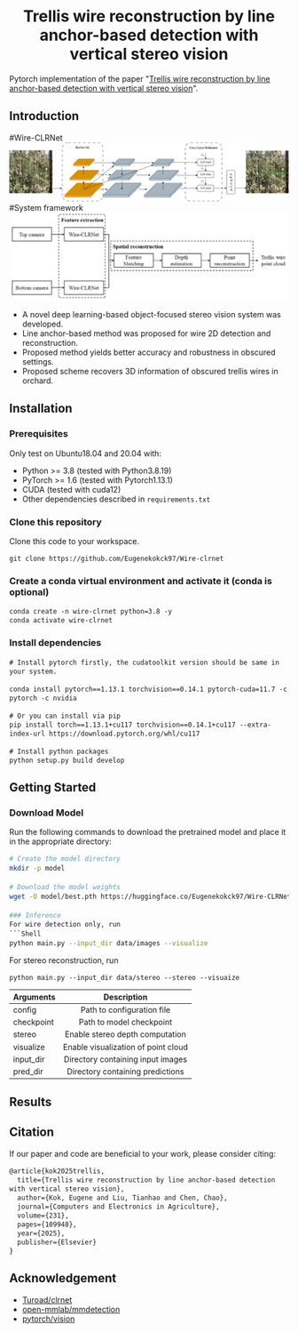 <div align="center">

# Trellis wire reconstruction by line anchor-based detection with vertical stereo vision

</div>


Pytorch implementation of the paper "[Trellis wire reconstruction by line anchor-based detection with vertical stereo vision](https://doi.org/10.1016/j.compag.2025.109948)".

## Introduction
#Wire-CLRNet
![Wire-CLRNet](.github/wire-clrnet.jpeg)
#System framework
![Framework](.github/system_framework.jpeg)
- A novel deep learning-based object-focused stereo vision system was developed.
- Line anchor-based method was proposed for wire 2D detection and reconstruction.
- Proposed method yields better accuracy and robustness in obscured settings.
- Proposed scheme recovers 3D information of obscured trellis wires in orchard.

## Installation

### Prerequisites
Only test on Ubuntu18.04 and 20.04 with:
- Python >= 3.8 (tested with Python3.8.19)
- PyTorch >= 1.6 (tested with Pytorch1.13.1)
- CUDA (tested with cuda12)
- Other dependencies described in `requirements.txt`

### Clone this repository
Clone this code to your workspace. 
```Shell
git clone https://github.com/Eugenekokck97/Wire-clrnet
```

### Create a conda virtual environment and activate it (conda is optional)

```Shell
conda create -n wire-clrnet python=3.8 -y
conda activate wire-clrnet
```

### Install dependencies

```Shell
# Install pytorch firstly, the cudatoolkit version should be same in your system.

conda install pytorch==1.13.1 torchvision==0.14.1 pytorch-cuda=11.7 -c pytorch -c nvidia

# Or you can install via pip
pip install torch==1.13.1+cu117 torchvision==0.14.1+cu117 --extra-index-url https://download.pytorch.org/whl/cu117

# Install python packages
python setup.py build develop
```

## Getting Started
### Download Model
Run the following commands to download the pretrained model and place it in the appropriate directory:

```bash
# Create the model directory
mkdir -p model

# Download the model weights
wget -O model/best.pth https://huggingface.co/Eugenekokck97/Wire-CLRNet/resolve/main/best.pth

### Inference
For wire detection only, run
```Shell
python main.py --input_dir data/images --visualize
```

For stereo reconstruction, run
```Shell
python main.py --input_dir data/stereo --stereo --visuaize
```

| Arguments | Description |
| :---  |  :---:   |
| config | Path to configuration file |
| checkpoint | Path to model checkpoint |
| stereo | Enable stereo depth computation |
| visualize | Enable visualization of point cloud |
| input_dir | Directory containing input images |
| pred_dir | Directory containing predictions |

## Results

## Citation

If our paper and code are beneficial to your work, please consider citing:
```
@article{kok2025trellis,
  title={Trellis wire reconstruction by line anchor-based detection with vertical stereo vision},
  author={Kok, Eugene and Liu, Tianhao and Chen, Chao},
  journal={Computers and Electronics in Agriculture},
  volume={231},
  pages={109948},
  year={2025},
  publisher={Elsevier}
}
```

## Acknowledgement
<!--ts-->
* [Turoad/clrnet](https://github.com/Turoad/CLRNet)
* [open-mmlab/mmdetection](https://github.com/open-mmlab/mmdetection)
* [pytorch/vision](https://github.com/pytorch/vision)
<!--te-->
